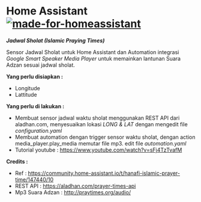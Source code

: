 # Home Assistant [![made-for-homeassistant](https://img.shields.io/badge/for-homeassistant-blue)](https://www.home-assistant.io/)
***Jadwal Sholat (Islamic Praying Times)***

Sensor Jadwal Sholat untuk Home Assistant dan Automation integrasi _Google Smart Speaker Media Player_
untuk memainkan lantunan Suara Adzan sesuai jadwal sholat.

**Yang perlu disiapkan :**
- Longitude
- Lattitude

**Yang perlu di lakukan :**
- Membuat sensor jadwal waktu sholat menggunakan REST API dari aladhan.com, menyesuaikan lokasi _LONG & LAT_ dengan mengedit file _configuration.yaml_
- Membuat automation dengan trigger sensor waktu sholat, dengan action media_player.play_media memutar file mp3. edit file _automation.yaml_
- Tutorial youtube : https://www.youtube.com/watch?v=sFj4TzTvafM

**Credits :**
- Ref : https://community.home-assistant.io/t/hanafi-islamic-prayer-time/147440/10
- REST API : https://aladhan.com/prayer-times-api
- Mp3 Suara Adzan : http://praytimes.org/audio/

